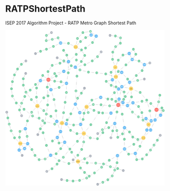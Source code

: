 # RATPShortestPath
ISEP 2017 Algorithm Project - RATP Metro Graph Shortest Path

<img src="https://raw.githubusercontent.com/Lessica/RATPShortestPath/master/graph.png" />
